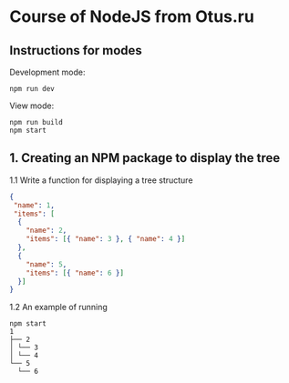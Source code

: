 # Course of NodeJS from Otus.ru

## Instructions for modes
Development mode:
```
npm run dev
```

View mode:
```
npm run build
npm start
```

## 1. Creating an NPM package to display the tree
1.1 Write a function for displaying a tree structure

```JSON
{
 "name": 1,
 "items": [
  {
    "name": 2,
    "items": [{ "name": 3 }, { "name": 4 }]
  }, 
  {
    "name": 5,
    "items": [{ "name": 6 }]
  }]
}
```

1.2 An example of running

```
npm start
1
├── 2
│ └── 3
│ └── 4
└── 5
  └── 6
```
